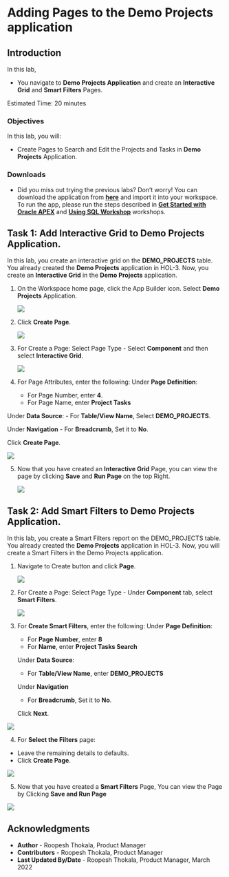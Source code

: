 # Adding Pages to the Demo Projects application

## Introduction

In this lab,
  - You navigate to **Demo Projects Application** and create an **Interactive Grid** and **Smart Filters** Pages.

<!--
Customers will be able to:
- Review the items in the shopping cart
- Edit the quantity of the items
- Remove an item
- Clear the shopping cart
- Proceed to checkout

Estimated Time: 20 minutes

Watch the video below for a quick walk through of the lab.

[](youtube:Cvl9xMAqnm8)

-->
Estimated Time: 20 minutes


### Objectives
In this lab, you will:
- Create Pages to Search and Edit the Projects and Tasks in **Demo Projects** Application.

### Downloads

- Did you miss out trying the previous labs? Don’t worry! You can download the application from **[here](files/demo-projects1.sql)** and import it into your workspace. To run the app, please run the steps described in **[Get Started with Oracle APEX](https://apexapps.oracle.com/pls/apex/r/dbpm/livelabs/run-workshop?p210_wid=3509)** and **[Using SQL Workshop](https://apexapps.oracle.com/pls/apex/r/dbpm/livelabs/run-workshop?p210_wid=3524)** workshops.

## Task 1: Add Interactive Grid to Demo Projects Application.
In this lab, you create an interactive grid on the **DEMO_PROJECTS** table. You already created the **Demo Projects** application in HOL-3. Now, you create an **Interactive Grid** in the **Demo Projects** application.

1. On the Workspace home page, click the App Builder icon. Select **Demo Projects** Application.

    ![](./images/select-demo-projects-app1.png " ")

2. Click **Create Page**.

    ![](./images/create-page11.png " ")

3. For Create a Page: Select Page Type - Select **Component** and then select **Interactive Grid**.

    ![](./images/create-ig-1.png " ")

4. For Page Attributes, enter the following:
  Under **Page Definition**:
    - For Page Number, enter **4**.
    - For Page Name, enter **Project Tasks**  

  Under **Data Source**:
    - For **Table/View Name**, Select **DEMO_PROJECTS**.

  Under **Navigation**
    - For **Breadcrumb**, Set it to **No**.

  Click **Create Page**.

  ![](./images/create-ig-2.png " ")

5. Now that you have created an **Interactive Grid** Page, you can view the page by clicking **Save** and **Run Page** on the top Right.

    ![](./images/view-interactive-grid11.png " ")


## Task 2: Add Smart Filters to Demo Projects Application.
In this lab, you create a Smart Filters report on the DEMO_PROJECTS table. You already created the **Demo Projects** application in HOL-3. Now, you will create a Smart Filters in the Demo Projects application.

1. Navigate to Create button and click **Page**.

    ![](./images/create-sf-page11.png " ")

2. For Create a Page: Select Page Type - Under **Component** tab, select **Smart Filters**.

    ![](./images/create-sf-page12.png " ")

3. For **Create Smart Filters**, enter the following:
   Under **Page Definition**:
    - For **Page Number**, enter **8**
    - For **Name**, enter **Project Tasks Search**  

   Under **Data Source**:
    - For **Table/View Name**, enter **DEMO_PROJECTS**  

   Under **Navigation**
      - For **Breadcrumb**, Set it to **No**.

   Click **Next**.

  ![](./images/create-sf-page13.png " ")

4. For **Select the Filters** page:
  - Leave the remaining details to defaults.
  - Click **Create Page**.

  ![](./images/create-sf-page14.png " ")

5. Now that you have created a **Smart Filters** Page, You can view the Page by Clicking **Save and Run Page**

  ![](./images/create-sf-page16.png " ")

## **Acknowledgments**

- **Author** - Roopesh Thokala, Product Manager
- **Contributors** - Roopesh Thokala, Product Manager
- **Last Updated By/Date** - Roopesh Thokala, Product Manager, March 2022
